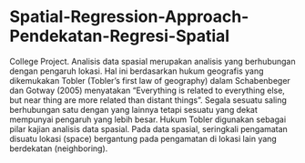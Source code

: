 # Spatial-Regression-Approach-Pendekatan-Regresi-Spatial
College Project. 
Analisis data spasial merupakan analisis yang berhubungan dengan pengaruh lokasi. Hal ini berdasarkan hukum geografis yang dikemukakan Tobler (Tobler’s first law of geography) dalam Schabenbeger dan Gotway (2005) menyatakan “Everything is related to everything else, but near thing are more related than distant things”. Segala sesuatu saling berhubungan satu dengan yang lainnya tetapi sesuatu yang dekat mempunyai pengaruh yang lebih besar. Hukum Tobler digunakan sebagai pilar kajian analisis data spasial. Pada data spasial, seringkali pengamatan disuatu lokasi (space) bergantung pada pengamatan di lokasi lain yang berdekatan (neighboring).
